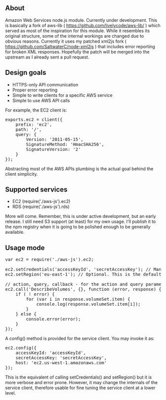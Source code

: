 ## About

Amazon Web Services node.js module. Currently under development. This is basically a fork of aws-lib ( https://github.com/livelycode/aws-lib/ ) which served as most of the inspiration for this module. While it resembles its original structure, some of the internal workings are changed due to obvious reasons. Currently it uses my patched xml2js fork ( https://github.com/SaltwaterC/node-xml2js ) that includes error reporting for broken XML responses. Hopefully the patch will be merged into the upstream as I already sent a pull request.

## Design goals

 * HTTPS-only API communication
 * Proper error reporting
 * Simple to write clients for a specific AWS service
 * Simple to use AWS API calls

For example, the EC2 client is:
<pre>
exports.ec2 = client({
	prefix: 'ec2',
	path: '/',
    query: {
    	Version: '2011-05-15',
    	SignatureMethod: 'HmacSHA256',
		SignatureVersion: '2'
    }
});
</pre>

Abstracting most of the AWS APIs plumbing is the actual goal behind the client simplicity.

## Supported services

 * EC2 (require('./aws-js').ec2)
 * RDS (require('./aws-js').rds)

More will come. Remember, this is under active development, but an early release. I still need S3 support (at least) for my own usage. I'll publish it to the npm registry when it is going to be polished enough to be generally available.

## Usage mode
<pre>
var ec2 = require('./aws-js').ec2;

ec2.setCredentials('accessKeyId', 'secretAccessKey'); // Mandatory
ec2.setRegion('eu-east-1'); // Optional. This is the default API entry point

// action, query, callback - for the action and query parameters, check the EC2 API reference
ec2.call('DescribeVolumes', {}, function (error, response) {
	if ( ! error) {
		for (var i in response.volumeSet.item) {
			console.log(response.volumeSet.item[i]);
		}
	} else {
		console.error(error);
	}
});
</pre>

A config() method is provided for the service client. You may invoke it as:
<pre>
ec2.config({
	accessKeyId: 'accessKeyId',
	secretAccessKey: 'secretAccessKey',
	host: 'ec2.us-west-1.amazonaws.com'
});
</pre>

This is the equivalent of calling setCredentials() and setRegion() but it is more verbose and error prone. However, it may change the internals of the service client, therefore usable for fine tuning the service client at a lower level.

